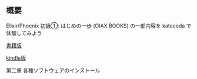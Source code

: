 ## 概要

Elixir/Phoenix 初級①: はじめの一歩 (OIAX BOOKS) の一部内容を katacoda で体験してみよう

[書籍版](https://www.amazon.co.jp/dp/4908829209)

[kindle版](https://www.amazon.co.jp/dp/B01N2K6UBZ)

第二章 各種ソフトウェアのインストール

